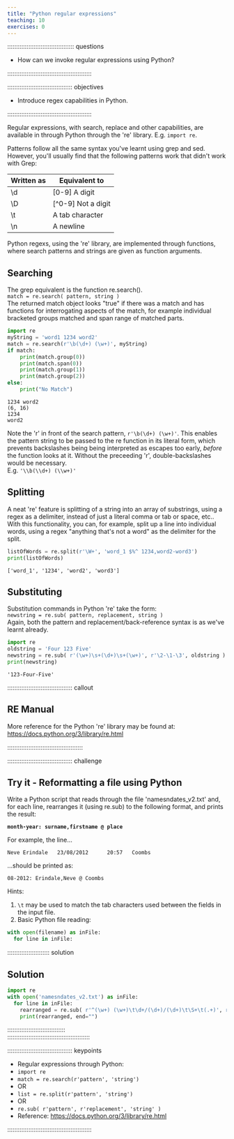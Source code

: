 ```yaml
---
title: "Python regular expressions"
teaching: 10
exercises: 0
---
```

  
:::::::::::::::::::::::::::::::::::::: questions 

- How can we invoke regular expressions using Python?

::::::::::::::::::::::::::::::::::::::::::::::::
  
::::::::::::::::::::::::::::::::::::: objectives

- Introduce regex capabilities in Python.

::::::::::::::::::::::::::::::::::::::::::::::::
  
  
Regular expressions, with search, replace and other capabilities, are available in through
Python through the 're' library.  E.g. ```import re```.  

Patterns follow all the same syntax you've learnt using grep and sed.
However, you'll usually find that the following patterns work that didn't work with Grep:  
  
Written as | Equivalent to
----|----
\\d | [0-9] A digit
\\D | [^0-9] Not a digit
\\t | A tab character
\\n | A newline
  
  
Python regexs, using the 're' library, are implemented through functions, where search patterns
and strings are given as function arguments.  
  

## Searching

The grep equivalent is the function re.search().  
```match = re.search( pattern, string )```  
The returned match object looks "true" if there was a match and has functions for interrogating 
aspects of the match, for example individual bracketed groups matched and span range of matched 
parts.

~~~python
import re
myString = 'word1 1234 word2'
match = re.search(r'\b(\d+) (\w+)', myString)
if match:
    print(match.group(0))
    print(match.span(0))
    print(match.group(1))
    print(match.group(2))
else:
    print("No Match")
~~~

~~~output
1234 word2
(6, 16)
1234
word2
~~~


Note the 'r' in front of the search pattern, ```r'\b(\d+) (\w+)'```.  This enables the pattern 
string to be passed to the re function in its literal form, which prevents backslashes being
being interpreted as escapes too early, *before* the function looks at it.  Without the preceeding
'r', double-backslashes would be necessary.  
E.g. ```'\\b(\\d+) (\\w+)'```
  
  
## Splitting

A neat 're' feature is splitting of a string into an array of substrings, using a regex as a 
delimiter, instead of just a literal comma or tab or space, etc.. With this functionality,
you can, for example, split up a line into individual words, using a regex "anything that's 
not a word" as the delimiter for the split.

~~~python
listOfWords = re.split(r'\W+', 'word_1 $%^ 1234,word2-word3')
print(listOfWords)
~~~

~~~output
['word_1', '1234', 'word2', 'word3']
~~~
  
  
## Substituting

Substitution commands in Python 're' take the form:  
```newstring = re.sub( pattern, replacement, string )```  
Again, both the pattern and replacement/back-reference syntax is as we've learnt already.

~~~python
import re
oldstring = 'Four 123 Five'
newstring = re.sub( r'(\w+)\s+(\d+)\s+(\w+)', r'\2-\1-\3', oldstring )
print(newstring)
~~~

~~~output
'123-Four-Five'
~~~
  
::::::::::::::::::::::::::::::::::::: callout

## RE Manual
  
More reference for the Python 're' library may be found at: 
https://docs.python.org/3/library/re.html

:::::::::::::::::::::::::::::::::::::::::::  
  

::::::::::::::::::::::::::::::::::::: challenge  

## Try it - Reformatting a file using Python

Write a Python script that reads through the file 'namesndates_v2.txt' and, for each line,
rearranges it (using re.sub) to the following format, and prints the result:  

**`month-year: surname,firstname @ place`**  
  
For example, the line...  

`Neve Erindale   23/08/2012      20:57   Coombs`  

...should be printed as:  

`08-2012: Erindale,Neve @ Coombs`  

  
Hints:  
1. `\t` may be used to match the tab characters used between the fields in the input file.  
2. Basic Python file reading:  
  
~~~python
with open(filename) as inFile:
  for line in inFile:
~~~
  
:::::::::::::::::::::::: solution  

## Solution

~~~python
import re
with open('namesndates_v2.txt') as inFile:
  for line in inFile:
    rearranged = re.sub( r'^(\w+) (\w+)\t\d+/(\d+)/(\d+)\t\S+\t(.+)', r'\3-\4: \2,\1 @ \5', line )
    print(rearranged, end="")
~~~

:::::::::::::::::::::::::::::::::  
:::::::::::::::::::::::::::::::::::::::::::::::  
  
  
::::::::::::::::::::::::::::::::::::: keypoints 

- Regular expressions through Python: 
- ```import re```
- ```match = re.search(r'pattern', 'string')```
- OR
- ```list = re.split(r'pattern', 'string')```
- OR
- ```re.sub( r'pattern', r'replacement', 'string' )```
- Reference: https://docs.python.org/3/library/re.html

::::::::::::::::::::::::::::::::::::::::::::::::
  

[r-markdown]: https://rmarkdown.rstudio.com/